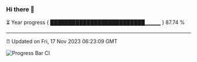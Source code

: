 ### Hi there 👋

⏳ Year progress { ██████████████████████████▁▁▁▁ } 87.74 %

---

⏰ Updated on Fri, 17 Nov 2023 06:23:09 GMT

![Progress Bar CI](https://github.com/ZhaoGui/ZhaoGui/workflows/Progress%20Bar%20CI/badge.svg)
